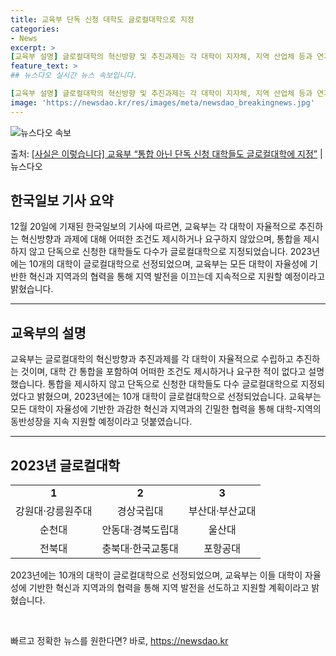 ```yaml
---
title: 교육부 단독 신청 대학도 글로컬대학으로 지정
categories:
- News
excerpt: >
[교육부 설명] 글로컬대학의 혁신방향 및 추진과제는 각 대학이 지자체, 지역 산업체 등과 연계하여 자율적으로…
feature_text: >
## 뉴스다오 실시간 뉴스 속보입니다.

[교육부 설명] 글로컬대학의 혁신방향 및 추진과제는 각 대학이 지자체, 지역 산업체 등과 연계하여 자율적으로…
image: 'https://newsdao.kr/res/images/meta/newsdao_breakingnews.jpg'
---
```


![뉴스다오 속보](https://newsdao.kr/res/images/meta/newsdao_breakingnews.jpg)

<p>출처: <a href="https://newsdao.kr/2860" rel="dofollow">[사실은 이렇습니다] 교육부 “통합 아닌 단독 신청 대학들도 글로컬대학에 지정”</a> | 뉴스다오</p>

<h2 data-ke-size="size26">한국일보 기사 요약</h2>
<p data-ke-size="size16">12월 20일에 기재된 한국일보의 기사에 따르면, 교육부는 각 대학이 자율적으로 추진하는 혁신방향과 과제에 대해 어떠한 조건도 제시하거나 요구하지 않았으며, 통합을 제시하지 않고 단독으로 신청한 대학들도 다수가 글로컬대학으로 지정되었습니다. 2023년에는 10개의 대학이 글로컬대학으로 선정되었으며, 교육부는 모든 대학이 자율성에 기반한 혁신과 지역과의 협력을 통해 지역 발전을 이끄는데 지속적으로 지원할 예정이라고 밝혔습니다.</p>
<hr>
<h2 data-ke-size="size26">교육부의 설명</h2>
<p data-ke-size="size16">교육부는 글로컬대학의 혁신방향과 추진과제를 각 대학이 자율적으로 수립하고 추진하는 것이며, 대학 간 통합을 포함하여 어떠한 조건도 제시하거나 요구한 적이 없다고 설명했습니다. 통합을 제시하지 않고 단독으로 신청한 대학들도 다수 글로컬대학으로 지정되었다고 밝혔으며, 2023년에는 10개 대학이 글로컬대학으로 선정되었습니다. 교육부는 모든 대학이 자율성에 기반한 과감한 혁신과 지역과의 긴밀한 협력을 통해 대학-지역의 동반성장을 지속 지원할 예정이라고 덧붙였습니다.</p>
<hr>
<h2 data-ke-size="size26">2023년 글로컬대학</h2>
<table>
<tbody>
<tr>
<td style="text-align: center; height: 17px;"><b>1</b></td>
<td style="text-align: center; height: 17px;"><b>2</b></td>
<td style="text-align: center; height: 17px;"><b>3</b></td>
</tr>
<tr>
<td style="text-align: center; height: 17px;">강원대·강릉원주대</td>
<td style="text-align: center; height: 17px;">경상국립대</td>
<td style="text-align: center; height: 17px;">부산대·부산교대</td>
</tr>
<tr>
<td style="text-align: center; height: 17px;">순천대</td>
<td style="text-align: center; height: 17px;">안동대·경북도립대</td>
<td style="text-align: center; height: 17px;">울산대</td>
</tr>
<tr>
<td style="text-align: center; height: 17px;">전북대</td>
<td style="text-align: center; height: 17px;">충북대·한국교통대</td>
<td style="text-align: center; height: 17px;">포항공대</td>
</tr>
</tbody>
</table>
<p data-ke-size="size16">2023년에는 10개의 대학이 글로컬대학으로 선정되었으며, 교육부는 이들 대학이 자율성에 기반한 혁신과 지역과의 협력을 통해 지역 발전을 선도하고 지원할 계획이라고 밝혔습니다.</p>
<p data-ke-size="size16">&nbsp;</p> 

빠르고 정확한 뉴스를 원한다면? 바로, <a href="https://newsdao.kr" rel="dofollow">https://newsdao.kr</a>


    
